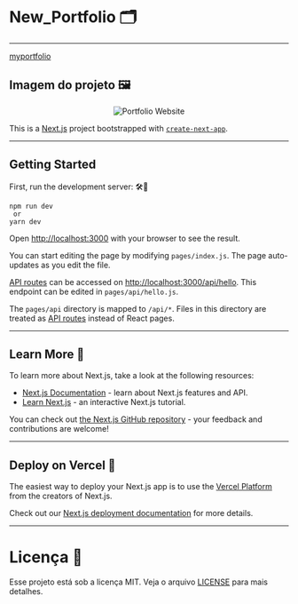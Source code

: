 # New_Portfolio 🗂️

---
[myportfolio](https://myportfoliogabrielsf.netlify.app/)

## Imagem do projeto 🖼️


<p align="center">
  <img src="https://i.imgur.com/OTiFTaC.png" alt="Portfolio Website" />
</p>

This is a [Next.js](https://nextjs.org/) project bootstrapped with [`create-next-app`](https://github.com/vercel/next.js/tree/canary/packages/create-next-app).

---

## Getting Started 


First, run the development server: 🛠️🧰

```
npm run dev
 or
yarn dev
```

Open [http://localhost:3000](http://localhost:3000) with your browser to see the result.

You can start editing the page by modifying `pages/index.js`. The page auto-updates as you edit the file.

[API routes](https://nextjs.org/docs/api-routes/introduction) can be accessed on [http://localhost:3000/api/hello](http://localhost:3000/api/hello). This endpoint can be edited in `pages/api/hello.js`.

The `pages/api` directory is mapped to `/api/*`. Files in this directory are treated as [API routes](https://nextjs.org/docs/api-routes/introduction) instead of React pages.

---

## Learn More 📑

To learn more about Next.js, take a look at the following resources:

- [Next.js Documentation](https://nextjs.org/docs) - learn about Next.js features and API.
- [Learn Next.js](https://nextjs.org/learn/basics/create-nextjs-app) - an interactive Next.js tutorial.

You can check out [the Next.js GitHub repository](https://github.com/vercel/next.js/) - your feedback and contributions are welcome!

---

## Deploy on Vercel 🔧

The easiest way to deploy your Next.js app is to use the [Vercel Platform](https://vercel.com/) from the creators of Next.js.

Check out our [Next.js deployment documentation](https://nextjs.org/docs/deployment) for more details.

---

# Licença 📑

Esse projeto está sob a licença MIT. Veja o arquivo [LICENSE](https://opensource.org/licenses/MIT) para mais detalhes.

